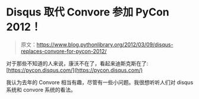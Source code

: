 # Disqus 取代 Convore 参加 PyCon 2012！

> 原文：<https://www.blog.pythonlibrary.org/2012/03/09/disqus-replaces-convore-for-pycon-2012/>

对于那些不知道的人来说，康沃不在了，看起来迪斯克斯在了:[https://pycon.disqus.com/](https://pycon.disqus.com/)

我认为去年的 Convore 相当有趣，尽管有一些小问题。我很想听听人们对 disqus 系统和 convore 系统的看法。